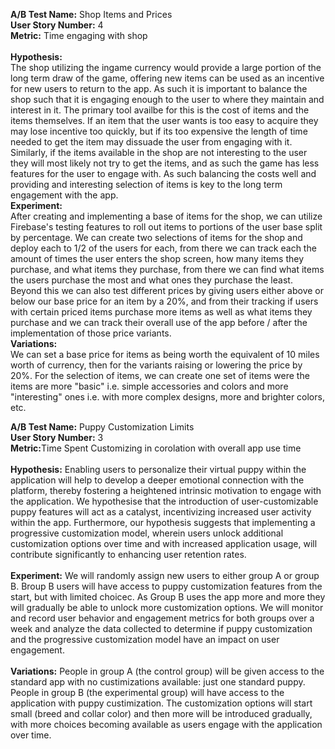 <b>A/B Test Name:</b> Shop Items and Prices<br>
<b>User Story Number:</b> 4 <br>
<b>Metric:</b> Time engaging with shop <br>
<br>
<b>Hypothesis:</b> <br>
The shop utilizing the ingame currency would provide a large portion of the long term draw of the game, offering new items can be used as an incentive for new users to return to the app. As such it is important to balance the shop such that it is engaging enough to the user to where they maintain and interest in it. The primary tool availbe for this is the cost of items and the items themselves. If an item that the user wants is too easy to acquire they may lose incentive too quickly, but if its too expensive the length of time needed to get the item may dissuade the user from engaging with it. Similarly, if the items available in the shop are not interesting to the user they will most likely not try to get the items, and as such the game has less features for the user to engage with. As such balancing the costs well and providing and interesting selection of items is key to the long term engagement with the app. <br>
<b>Experiment:</b> <br>
After creating and implementing a base of items for the shop, we can utilize Firebase's testing features to roll out items to portions of the user base split by percentage. We can create two selections of items for the shop and deploy each to 1/2 of the users for each, from there we can track each the amount of times the user enters the shop screen, how many items they purchase, and what items they purchase, from there we can find what items the users purchase the most and what ones they purchase the least. Beyond this we can also test different prices by giving users either above or below our base price for an item by a 20%, and from their tracking if users with certain priced items purchase more items as well as what items they purchase and we can track their overall use of the app before / after the implementation of those price variants. <br>
<b>Variations:</b> <br>
We can set a base price for items as being worth the equivalent of 10 miles worth of currency, then for the variants raising or lowering the price by 20%. For the selection of items, we can create one set of items were the items are more "basic" i.e. simple accessories and colors and more "interesting" ones i.e. with more complex designs, more and brighter colors, etc. <br>

<b>A/B Test Name:</b> Puppy Customization Limits<br>
<b>User Story Number:</b> 3<br>
<b>Metric:</b>Time Spent Customizing in corolation with overall app use time<br>
<br>
<b>Hypothesis:</b> Enabling users to personalize their virtual puppy within the application will help to develop a deeper emotional connection with the platform, thereby fostering a heightened intrinsic motivation to engage with the application. We hypothesise that the introduction of user-customizable puppy features will act as a catalyst, incentivizing increased user activity within the app. Furthermore, our hypothesis suggests that implementing a progressive customization model, wherein users unlock additional customization options over time and with increased application usage, will contribute significantly to enhancing user retention rates.<br>
<br>
<b>Experiment:</b> We will randomly assign new users to either group A or group B. Broup B users will have access to puppy customization features from the start, but with limited choicec. As Group B uses the app more and more they will gradually be able to unlock more customization options. We will monitor and record user behavior and engagement metrics for both groups over a week and analyze the data collected to determine if puppy customization and the progressive customization model have an impact on user engagement.<br>
<br>
<b>Variations:</b> People in group A (the control group) will be given access to the standard app with no custimizations available: just one standard puppy. People in group B (the experimental group) will have access to the application with puppy custimization. The customization options will start small (breed and collar color) and then more will be introduced gradually, with more choices becoming available as users engage with the application over time.<br>
<br>
